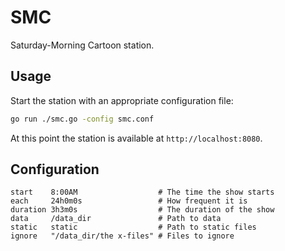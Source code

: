SMC
===

Saturday-Morning Cartoon station.

Usage
-----

Start the station with an appropriate configuration file:

```bash
go run ./smc.go -config smc.conf
```

At this point the station is available at `http://localhost:8080`.

Configuration
-------------

```shell
start    8:00AM                  # The time the show starts
each     24h0m0s                 # How frequent it is
duration 3h3m0s                  # The duration of the show
data     /data_dir               # Path to data
static   static                  # Path to static files
ignore   "/data_dir/the x-files" # Files to ignore
```